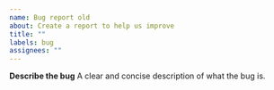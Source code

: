 ```yaml
---
name: Bug report old
about: Create a report to help us improve
title: ""
labels: bug
assignees: ""
---
```


**Describe the bug**
A clear and concise description of what the bug is.
